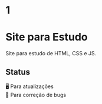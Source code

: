 # 1

# Site para Estudo
 Site para estudo de HTML, CSS e JS.

## Status
:desktop_computer: Para atualizações <br/>
:floppy_disk: Para correção de bugs